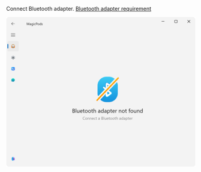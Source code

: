 Connect Bluetooth adapter. [Bluetooth adapter requirement](bt-requirements.md)

 ![](media/helpmessages/Bluetooth-adapter-not-found.png)